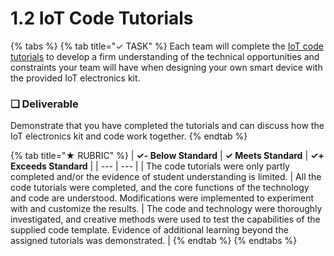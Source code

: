 # 1.2 IoT Code Tutorials

{% tabs %}
{% tab title="✓ TASK" %}
Each team will complete the [IoT code tutorials](https://docs.idew.org/code-internet-of-things/) to develop a firm understanding of the technical opportunities and constraints your team will have when designing your own smart device with the provided IoT electronics kit.

### **❏ Deliverable**

Demonstrate that you have completed the tutorials and can discuss how the IoT electronics kit and code work together.
{% endtab %}

{% tab title="★ RUBRIC" %}
| **✓- Below Standard** | **✓ Meets Standard** | **✓+ Exceeds Standard** |
| --- | --- |
| The code tutorials were only partly completed and/or the evidence of student understanding is limited. | All the code tutorials were completed, and the core functions of the technology and code are understood. Modifications were implemented to experiment with and customize the results. | The code and technology were thoroughly investigated, and creative methods were used to test the capabilities of the supplied code template. Evidence of additional learning beyond the assigned tutorials was demonstrated. |
{% endtab %}
{% endtabs %}

